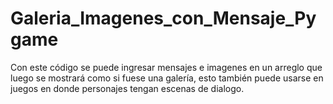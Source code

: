 # Galeria_Imagenes_con_Mensaje_Pygame
Con este código se puede ingresar mensajes e imagenes en un arreglo que luego se mostrará como si fuese una galería, esto también puede usarse en juegos en donde personajes tengan escenas de dialogo.
